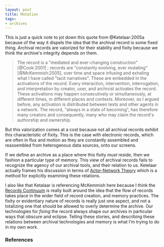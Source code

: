 ```yaml
---
layout: post
title: Mutation
tags:
- archives
--- 
```


This is just a quick note to jot down this quote from @Ketelaar:2005a because of
the way it dispels the idea that the archival record is some fixed thing.
Archival records are valorized for their stability and fixity because we think
the archive's integrity depends on them.

> The record is a "mediated and ever-changing construction" [@Cook:2001] ;
> records are "constantly evolving, ever mutating" [@McKemmish:2005], over time
> and space infusing and exhaling what I have called "tacit narratives". These
> are embedded in the activations of the record. Every interaction,
> intervention, interrogation, and interpretation by creator, user, and
> archivist activates the record.  These activations may happen consecutively or
> simultaneously, at different times, in different places and contexts.
> Moreover, as I argued before, any activation is distributed between texts and
> other agents in a network.  The record, "always in a state of becoming", has
> therefore many creators and consequently, many who may claim the record's
> authorship and ownership.

But this valorization comes at a cost because not all archival records exhibit
this characteristic of fixity. This is the case with electronic records, which
are often in flux and motion as they are constantly assembled and reassembled
from heterogenous data sources, onto our screens.

If we define an archive as a place where this fixity *must* reside, then we
fashion a particular type of memory. This view of archival records fails to
recognize the agency of our archival tools, and their relation to us. Ketelaar
actually frames his discussion in terms of [Actor-Network Theory] which is a
method for explicitly examining these relations.

I also like that Ketalaar is referencing McKemmish here because I think the
[Records Continuum] is really built around the idea that the flow of records
takes place in the wider field of record creation, and memory practices. The
fixity or evidentiary nature of records is really just one aspect, and not a
totalizing one that should be allowed to overly determine the archive. Our
technologies for *fixing* the record always shape our archives in particular
ways that obscure and eclipse. Telling these stories, and describing these
relations between archival technologies and memory is what I'm trying to do in
my own work.

[Actor-Network Theory]: https://en.wikipedia.org/wiki/Actor%E2%80%93network_theory
[Records Continuum]: https://en.wikipedia.org/wiki/Records_Continuum_Model

### References
